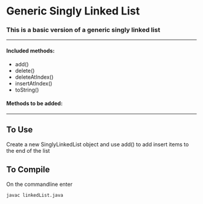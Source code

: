 # Generic Singly Linked List

### This is a basic version of a generic singly linked list

---

#### Included methods:
* add()
* delete()
* deleteAtIndex()
* insertAtIndex()
* toString()

#### Methods to be added:

---
## To Use
Create a new SinglyLinkedList object and use add() to add insert items to the end of the list

## To Compile
On the commandline enter

    javac linkedList.java
